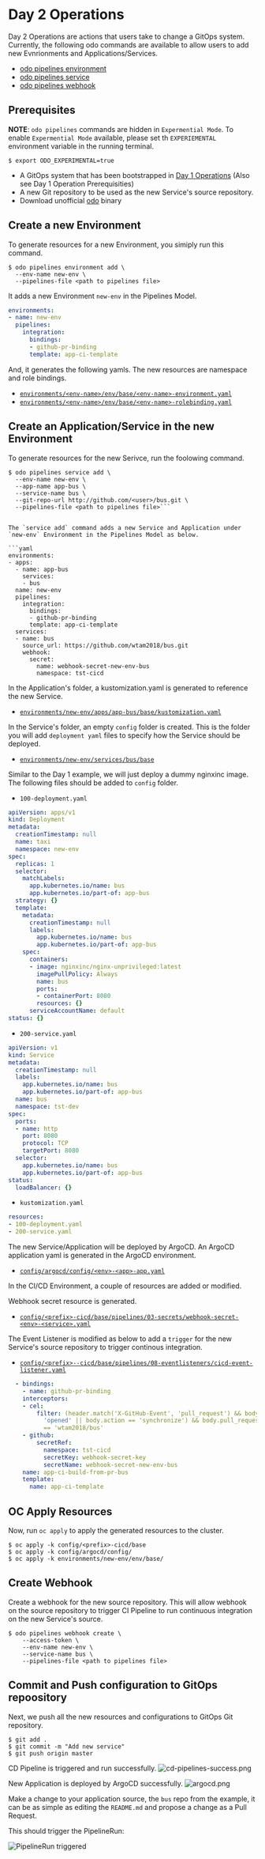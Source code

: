 # Day 2 Operations

Day 2 Operations are actions that users take to  change a GitOps system. 
Currently, the following odo commands are available to allow users to add new
Evnrionments and Applications/Services.

* [odo pipelines environment](../../commands/environment)
* [odo pipelines service](../../commands/service)
* [odo pipelines webhook](../../commands/webhook)


## Prerequisites

**NOTE**: `odo pipelines` commands are hidden in `Expermential Mode`.  To enable `Expermential Mode` available, please set th `EXPERIEMENTAL` environment variable in the running terminal.
```shell
$ export ODO_EXPERIMENTAL=true
```
* A GitOps system that has been bootstrapped in [Day 1 Operations](../day1) (Also see Day 1 Operation Prerequisities)
* A new Git repository to be used as the new Service's source repository. 
* Download unofficial [odo](../../commands/bin) binary

## Create a new Environment

To generate resources for a new Environment, you simiply run this command.

```shell
$ odo pipelines environment add \
  --env-name new-env \
  --pipelines-file <path to pipelines file>
```

It adds a new Environment `new-env` in the Pipelines Model.

```yaml
environments:
- name: new-env
  pipelines:
    integration:
      bindings:
      - github-pr-binding
      template: app-ci-template
```

And, it generates the following yamls.  The new resources are namespace and role bindings.

* [`environments/<env-name>/env/base/<env-name>-environment.yaml`](output/environments/new-env/env/base/new-env-environment.yaml)
* [`environments/<env-name>/env/base/<env-name>-rolebinding.yaml`](output/environments/new-env/env/base/new-env-rolebinding.yaml)



## Create an Application/Service in the new Environment

To generate resources for the new Serivce, run the foolowing command.

```shell
$ odo pipelines service add \
  --env-name new-env \
  --app-name app-bus \
  --service-name bus \
  --git-repo-url http://github.com/<user>/bus.git \
  --pipelines-file <path to pipelines file>```


The `service add` command adds a new Service and Application under `new-env` Environment in the Pipelines Model as below.

```yaml
environments:
- apps:
  - name: app-bus
    services:
    - bus
  name: new-env
  pipelines:
    integration:
      bindings:
      - github-pr-binding
      template: app-ci-template
  services:
  - name: bus
    source_url: https://github.com/wtam2018/bus.git
    webhook:
      secret:
        name: webhook-secret-new-env-bus
        namespace: tst-cicd
```

In the Application's folder, a kustomization.yaml is generated to reference the new Service.

* [`environments/new-env/apps/app-bus/base/kustomization.yaml`](output/environments/new-env/apps/app-bus/base/kustomization.yaml)

In the Service's folder, an empty `config` folder is created.   This is the folder you will add `deployment yaml` files to specify how the Service should be deployed.

* [`environments/new-env/services/bus/base`](output/environments/new-env/services/bus/base)

Similar to the Day 1 example, we will just deploy a dummy nginxinc image.  The following files should be added to `config` folder.

* `100-deployment.yaml`

```yaml
apiVersion: apps/v1
kind: Deployment
metadata:
  creationTimestamp: null
  name: taxi
  namespace: new-env
spec:
  replicas: 1
  selector:
    matchLabels:
      app.kubernetes.io/name: bus
      app.kubernetes.io/part-of: app-bus
  strategy: {}
  template:
    metadata:
      creationTimestamp: null
      labels:
        app.kubernetes.io/name: bus
        app.kubernetes.io/part-of: app-bus
    spec:
      containers:
      - image: nginxinc/nginx-unprivileged:latest
        imagePullPolicy: Always
        name: bus
        ports:
        - containerPort: 8080
        resources: {}
      serviceAccountName: default
status: {}
```

* `200-service.yaml`
```yaml
apiVersion: v1
kind: Service
metadata:
  creationTimestamp: null
  labels:
    app.kubernetes.io/name: bus
    app.kubernetes.io/part-of: app-bus
  name: bus
  namespace: tst-dev
spec:
  ports:
  - name: http
    port: 8080
    protocol: TCP
    targetPort: 8080
  selector:
    app.kubernetes.io/name: bus
    app.kubernetes.io/part-of: app-bus
status:
  loadBalancer: {}
```

* `kustomization.yaml`

```yaml
resources:
- 100-deployment.yaml
- 200-service.yaml
```

The new Service/Application will be deployed by ArgoCD.   An ArgoCD application yaml is generated in the ArgoCD environment.

* [`config/argocd/config/<env>-<app>-app.yaml`](output/config/argocd/config/new-env-app-bus-app.yaml)

In the CI/CD Environment, a couple of resources are added or modified.

Webhook secret resource is generated.

* [`config/<prefix>-cicd/base/pipelines/03-secrets/webhook-secret-<env>-<service>.yaml`](output/config/tst-cicd/base/pipelines/03-secrets/webhook-secret-new-env-bus.yaml)

The Event Listener is modified as below to add a `trigger` for the new Service's source repository to trigger continous integration.

* [`config/<prefix>--cicd/base/pipelines/08-eventlisteners/cicd-event-listener.yaml`](output/config/tst-cicd/base/pipelines/08-eventlisteners/cicd-event-listener.yaml)

```yaml
  - bindings:
    - name: github-pr-binding
    interceptors:
    - cel:
        filter: (header.match('X-GitHub-Event', 'pull_request') && body.action ==
          'opened' || body.action == 'synchronize') && body.pull_request.head.repo.full_name
          == 'wtam2018/bus'
    - github:
        secretRef:
          namespace: tst-cicd
          secretKey: webhook-secret-key
          secretName: webhook-secret-new-env-bus
    name: app-ci-build-from-pr-bus
    template:
      name: app-ci-template
```
## OC Apply Resources

Now, run `oc apply` to apply the generated resources to the cluster.

```shell
$ oc apply -k config/<prefix>-cicd/base
$ oc apply -k config/argocd/config/
$ oc apply -k environments/new-env/env/base/
```

## Create Webhook

Create a webhook for the new source repository.   This will allow webhook on the source repository to trigger CI Pipeline to run continuous integration on the new Service's source.

```shell
$ odo pipelines webhook create \
    --access-token \
    --env-name new-env \
    --service-name bus \
    --pipelines-file <path to pipelines file>
```

## Commit and Push configuration to GitOps repoository

Next, we push all the new resources and configurations to GitOps Git repository.

```shell
$ git add .
$ git commit -m "Add new service"
$ git push origin master
```

CD Pipeline is triggered and run successfully.
![cd-pipelines-success.png](img/pipeline-success.png)

New Application is deployed by ArgoCD successfully.
![argocd.png](img/argocd.png)

Make a change to your application source, the `bus` repo from the example, it
can be as simple as editing the `README.md` and propose a change as a
Pull Request.

This should trigger the PipelineRun:

![PipelineRun triggered](img/app-ci-pipeline.png)










